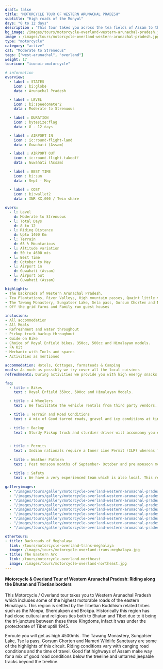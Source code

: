 ```yaml
---
draft: false
title: "MOTORCYCLE TOUR OF WESTERN ARUNACHAL PRADESH"
subtitle: "High roads of the Monyul"
days: "8 to 12 days"
description : "This tour takes you across the tea fields of Assam to the high roads of western Arunachal Pradesh"
bg_image: /images/tours/motorcycle-overland-western-arunachal-pradesh.jpg
image : /images/tours/motorcycle-overland-western-arunachal-pradesh.jpg
type: "motorcycle"
category: "active"
cat: "Moderate to Streneous"
tags: ["west-arunachal", "overland"]
weight: 17
touricon: "iconoir:motorcycle"

# information
overview:
  - label : STATES
    icon : bi:globe
    data : Arunachal Pradesh 

  - label : LEVEL
    icon : bi:speedometer2
    data : Moderate to Strenuous
    
  - label : DURATION
    icon : bytesize:flag
    data : 8 - 12 days

  - label : AIRPORT IN
    icon : ic:round-flight-land
    data : Guwahati (Assam)

  - label : AIRPORT OUT
    icon : ic:round-flight-takeoff
    data : Guwahati (Assam)
    
  - label : BEST TIME
    icon : bi:sun
    data : Sept - May
 
  - label : COST 
    icon : bi:wallet2
    data : INR XX,000 / Twin share

overs:
  - l: Level 
    d: Moderate to Strenuous
  - l: Total Days 
    d: 8 to 12
  - l: Riding Distance 
    d: Upto 1400 Km
  - l: Terrain 
    d: 65 % Mountanious 
  - l: Altitude variation 
    d: 50 to 4600 mts
  - l: Best Time 
    d: October to May
  - l: Airport in 
    d: Guwahati (Assam)
  - l: Airport out 
    d: Guwahati (Assam)

highlights:
- The backroads of Western Arunachal Pradesh.
- Tea Plantations, River Valleys, High mountain passes, Quaint little villages and more
- The Tawang Monastery, Sungatser Lake, Sela pass, Gorsum Chorten and Nameri Wildlife Sanctuary 
- Off the grid farms and Family run guest houses

inclusions:
- All accommodation
- All Meals
- Refreshment and water throughout
- Pickup truck backup throughout
- Guide on Bike
- Choice of Royal Enfield bikes. 350cc, 500cc and Himalayan models.
- FA Kit
- Mechanic with Tools and spares
- Activities as mentioned

accommodation: Hotels, Cottages, farmsteads & Camping
meals: As much as possibly we try cover all the local cuisines
refreshments: During activities we provide you with high energy snacks.

faq:
  - title : Bikes
    text : Royal Enfield 350cc, 500cc and Himalayan Models.

  - title : 4 Wheelers
    text : We facilitate the vehicle rentals from third party vendors.

  - title : Terrain and Road Conditions
    text : A mix of Good tarred roads, gravel and icy conditions at times. Good climbs with long descents, sometimes fairly tricky. This route requires fair amount of expertise on bikes.
  
  - title : Backup
    text : Sturdy Pickup truck and sturdier driver will accompany you on the trip along with the mechanic and related spares,tools.
  
  
  - title : Permits
    text : Indian nationals require a Inner Line Permit (ILP) whereas foreign nationals require Restricted Area Permits (RAP), both of which have a certain fees applicable.
  
  - title : Weather Pattern
    text : Post monsoon months of September- October and pre monsoon months of March-April are very pleasant with blue skies and a fair days. Peak winters are from November to February with the mercury coming down below 0 C at times.
  
  - title : Safety
    text : We have a very experienced team which is also local. This reflects in the overall safety of our tours. Rest assured your guides know where extra attention is required and when. All our routes are well known to us, we know where the nearest medical facilities are, we know whom to contact if in case of an emergency, we know all the alternate routes in case of road blockages. We have CASEVAC protocols in place to streamline the process in case of emergencies. You can rest easy knowing that in the outdoors in general and this region in particular you are in safe hands with us.
  
galleryimages:
  - "/images/tours/gallery/motorcycle-overland-western-arunachal-pradesh/motorcycle-overland-western-arunachal-pradesh.jpg"
  - "/images/tours/gallery/motorcycle-overland-western-arunachal-pradesh/motorcycle-overland-western-arunachal-pradesh1.jpg"
  - "/images/tours/gallery/motorcycle-overland-western-arunachal-pradesh/motorcycle-overland-western-arunachal-pradesh2.jpg"
  - "/images/tours/gallery/motorcycle-overland-western-arunachal-pradesh/motorcycle-overland-western-arunachal-pradesh3.jpg"
  - "/images/tours/gallery/motorcycle-overland-western-arunachal-pradesh/motorcycle-overland-western-arunachal-pradesh4.jpg"
  - "/images/tours/gallery/motorcycle-overland-western-arunachal-pradesh/motorcycle-overland-western-arunachal-pradesh5.jpg"
  - "/images/tours/gallery/motorcycle-overland-western-arunachal-pradesh/motorcycle-overland-western-arunachal-pradesh6.jpg"
  - "/images/tours/gallery/motorcycle-overland-western-arunachal-pradesh/motorcycle-overland-western-arunachal-pradesh7.jpg"
  - "/images/tours/gallery/motorcycle-overland-western-arunachal-pradesh/motorcycle-overland-western-arunachal-pradesh8.jpg"

othertours:
- title: Backroads of Meghalaya 
  link: /tours/motorcycle-overland-trans-meghalaya
  image: /images/tours/motorcycle-overland-trans-meghalaya.jpg
- title: The Eastern Arc
  link: /tours/motorcycle-overland-northeast
  image: /images/tours/motorcycle-overland-northeast.jpg     
---
```


#### Motorcycle & Overland Tour of Western Arunachal Pradesh: Riding along the Bhutan and Tibetian borders

This Motorcycle / Overland tour takes you to Western Arunachal Pradesh which includes some of the highest motorable roads of the eastern Himalayas. This region is settled by the Tibetian Buddhism related tribes such as the Monpa, Sherdukpen and Brokpa. Historically this region has had close cultural and religious ties both to Bhutan and Tibet due to it being the tri-juncture between these three Kingdoms, infact it was under the protectorate of Tibet uptill 1945.

Enroute you will get as high 4500mts. The Tawang Monastery, Sungatser Lake, Tse la pass, Gorsum Chorten and Nameri Wildlife Sanctuary are some of the highlights of this circuit. Riding conditions vary with canging road conditions and the time of travel. Good flat highways of Assam make way for a mix of good road conditions below the treeline and untarred jeepable tracks beyond the treeline.

<!-- 
###### [**Click link for Video** ](https://www.youtube.com/watch?v=LmAOHJLz5sE&t=105s&ab_channel=NorthBynortheast)


##### Other Motorcycle & Overland Tours

###### [**Meghalaya** (Backroads of Meghalaya)](/motorcycle/trans-meghalaya-motorcycle-overland/) 
###### [**4 States NE India** (The Eastern Arc)](/motorcycle/motorcycle-overland-tour-of-ne-india/)  
  
  -->
